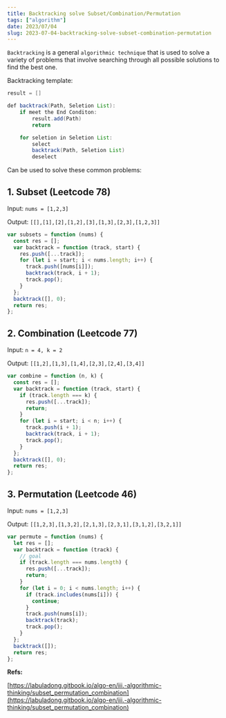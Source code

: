 ```yaml
---
title: Backtracking solve Subset/Combination/Permutation
tags: ["algorithm"]
date: 2023/07/04
slug: 2023-07-04-backtracking-solve-subset-combination-permutation
---
```


`Backtracking` is a general `algorithmic technique` that is used to solve a variety of problems that involve searching through all possible solutions to find the best one.

Backtracking template:

```java
result = []

def backtrack(Path, Seletion List):
    if meet the End Conditon:
        result.add(Path)
        return

    for seletion in Seletion List:
        select
        backtrack(Path, Seletion List)
        deselect
```

Can be used to solve these common problems:

## 1. Subset (Leetcode 78)

Input: `nums = [1,2,3]`

Output: `[[],[1],[2],[1,2],[3],[1,3],[2,3],[1,2,3]]`

```js
var subsets = function (nums) {
  const res = [];
  var backtrack = function (track, start) {
    res.push([...track]);
    for (let i = start; i < nums.length; i++) {
      track.push([nums[i]]);
      backtrack(track, i + 1);
      track.pop();
    }
  };
  backtrack([], 0);
  return res;
};
```

## 2. Combination (Leetcode 77)

Input: `n = 4, k = 2`

Output: `[[1,2],[1,3],[1,4],[2,3],[2,4],[3,4]]`

```js
var combine = function (n, k) {
  const res = [];
  var backtrack = function (track, start) {
    if (track.length === k) {
      res.push([...track]);
      return;
    }
    for (let i = start; i < n; i++) {
      track.push(i + 1);
      backtrack(track, i + 1);
      track.pop();
    }
  };
  backtrack([], 0);
  return res;
};
```

## 3. Permutation (Leetcode 46)

Input: `nums = [1,2,3]`

Output: `[[1,2,3],[1,3,2],[2,1,3],[2,3,1],[3,1,2],[3,2,1]]`

```js
var permute = function (nums) {
  let res = [];
  var backtrack = function (track) {
    // goal
    if (track.length === nums.length) {
      res.push([...track]);
      return;
    }
    for (let i = 0; i < nums.length; i++) {
      if (track.includes(nums[i])) {
        continue;
      }
      track.push(nums[i]);
      backtrack(track);
      track.pop();
    }
  };
  backtrack([]);
  return res;
};
```

**Refs:**

[https://labuladong.gitbook.io/algo-en/iii.-algorithmic-thinking/subset_permutation_combination](https://labuladong.gitbook.io/algo-en/iii.-algorithmic-thinking/subset_permutation_combination)
